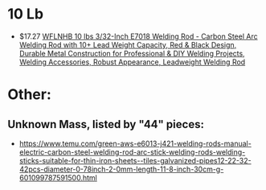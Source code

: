 # 10 Lb
- $17.27 [WFLNHB 10 lbs 3/32-Inch E7018 Welding Rod - Carbon Steel Arc Welding Rod with 10+ Lead Weight Capacity, Red & Black Design, Durable Metal Construction for Professional & DIY Welding Projects, Welding Accessories, Robust Appearance, Leadweight Welding Rod](https://www.temu.com/10-lbs-3-32-inch-e7018-welding-rod-arc-welding-rods-carbon-steel-electrode-g-601099831027011.html)


# Other:
## Unknown Mass, listed by "44" pieces:
- https://www.temu.com/green-aws-e6013-j421-welding-rods-manual-electric-carbon-steel-welding-rod-arc-stick-welding-rods-welding-sticks-suitable-for-thin-iron-sheets--tiles-galvanized-pipes12-22-32-42pcs-diameter-0-78inch-2-0mm-length-11-8-inch-30cm-g-601099787591500.html
